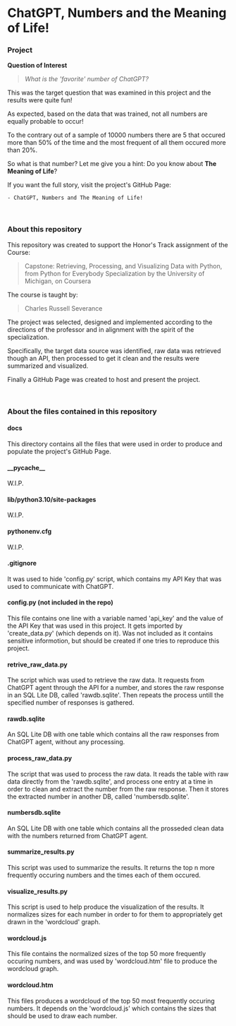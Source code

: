 # ChatGPT, Numbers and the Meaning of Life!  

### Project  

**Question of Interest**
> *What is the 'favorite' number of ChatGPT?*

This was the target question that was examined in this project 
and the results were quite fun!

As expected, based on the data that was trained,
not all numbers are equally probable to occur! 

To the contrary out of a sample of 10000 numbers 
there are 5 that occured more than 50% of the time
and the most frequent of all them occured more than 20%.

So what is that number? Let me give you a hint:
Do you know about **The Meaning of Life**? 

If you want the full story, 
visit the project's GitHub Page:  

    - ChatGPT, Numbers and The Meaning of Life!  


<br> 

### About this repository

This repository was created to support 
the Honor's Track assignment of the Course:

> Capstone: Retrieving, Processing, and Visualizing Data with Python,
> from Python for Everybody Specialization
> by the University of Michigan, on Coursera

The course is taught by:

> Charles Russell Severance

The project was selected, designed and implemented 
according to the directions of the professor 
and in alignment with the spirit of the specialization. 

Specifically,
the target data source was identified, 
raw data was retrieved though an API,
then processed to get it clean
and the results were summarized and visualized.

Finally a GitHub Page was created to host and present the project.

<br>

### About the files contained in this repository

#### docs  
This directory contains all the files 
that were used in order to produce and populate
the project's GitHub Page.

#### \_\_pycache\_\_
W.I.P.

#### lib/python3.10/site-packages 
W.I.P.

#### pythonenv.cfg
W.I.P.
 
#### .gitignore
It was used to hide 'config.py' script,
which contains my API Key that was used 
to communicate with ChatGPT. 

#### config.py (not included in the repo)
This file contains one line with a variable named 'api_key' 
and the value of the API Key that was used in this project.
It gets imported by 'create_data.py' (which depends on it).
Was not included as it contains sensitive informotion,
but should be created if one tries to reproduce this project.

#### retrive_raw_data.py  
The script which was used to retrieve the raw data. 
It requests from ChatGPT agent through the API for a number, 
and stores the raw response in an SQL Lite DB, called 'rawdb.sqlite'.
Then repeats the process untill the specified number of responses is gathered.

#### rawdb.sqlite
An SQL Lite DB with one table which contains 
all the raw responses from ChatGPT agent,
without any processing.

#### process_raw_data.py
The script that was used to process the raw data.
It reads the table with raw data directly from the 'rawdb.sqlite',
and process one entry at a time in order to clean and extract 
the number from the raw response.
Then it stores the extracted number in another DB, 
called 'numbersdb.sqlite'.

#### numbersdb.sqlite
An SQL Lite DB with one table which contains 
all the prosseded clean data with the numbers 
returned from ChatGPT agent. 

#### summarize_results.py
This script was used to summarize the results.
It returns the top n more frequently occuring numbers 
and the times each of them occured.

#### visualize_results.py
This script is used to help produce the visualization of the results.
It normalizes sizes for each number 
in order to for them to appropriately get drawn
in the 'wordcloud' graph.

#### wordcloud.js
This file contains the normalized sizes
of the top 50 more frequently occuring numbers,
and was used by 'wordcloud.htm' file to produce
the wordcloud graph.

#### wordcloud.htm
This files produces a wordcloud of the top 50 
most frequently occuring numbers. 
It depends on the 'wordcloud.js' which contains 
the sizes that should be used to draw each number.



